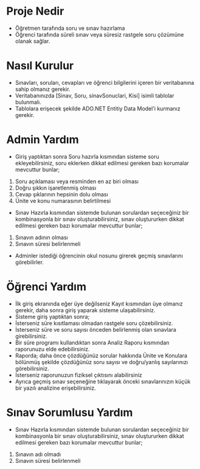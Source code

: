 # Proje Nedir
* Öğretmen tarafında soru ve sınav hazırlama
* Öğrenci tarafında süreli sınav veya süresiz rastgele soru çözümüne olanak sağlar.
# Nasıl Kurulur 
* Sınavları, soruları, cevapları ve öğrenci bilgilerini içeren bir veritabanına sahip olmanız gerekir.
* Veritabanınızda [Sinav, Soru, sinavSonuclari, Kisi] isimli tablolar bulunmalı.
* Tablolara erişecek şekilde ADO.NET Entitiy Data Model'i kurmanız gerekir.

# Admin Yardım
* Giriş yaptıktan sonra Soru hazırla kısmından sisteme soru ekleyebilirsiniz, soru eklerken dikkat edilmesi gereken bazı korumalar mevcuttur bunlar;
1) Soru açıklaması veya resminden en az biri olması
2) Doğru şıkkın işaretlenmiş olması
3) Cevap şıklarının hepsinin dolu olması
4) Ünite ve konu numarasının belirtilmesi

* Sınav Hazırla kısmından sistemde bulunan sorulardan seçeceğiniz bir kombinasyonla bir sınav oluşturabilirsiniz, sınav oluştururken dikkat edilmesi gereken bazı korumalar mevcuttur bunlar;
1) Sınavın adının olması
2) Sınavın süresi belirlenmeli
* Adminler istediği öğrencinin okul nosunu girerek geçmiş sınavlarını görebilirler.

# Öğrenci Yardım
* İlk giriş ekranında eğer üye değilseniz Kayıt kısmından üye olmanız gerekir, daha sonra giriş yaparak sisteme ulaşabilirsiniz.
* Sisteme giriş yaptıktan sonra; 
* İsterseniz süre kısıtlaması olmadan rastgele soru çözebilirsiniz.
* İsterseniz süre ve soru sayısı önceden belirlenmiş olan sınavlara girebilirsiniz.
* Bir süre programı kullandıktan sonra Analiz Raporu kısmından raporunuzu elde edebilirsiniz.
* Raporda; daha önce çözdüğünüz sorular hakkında Ünite ve Konulara bölünmüş şekilde çözdüğünüz soru sayısı ve doğru/yanlış sayılarınızı görebilirsiniz.
* İsterseniz raporunuzun fiziksel çıktısını alabilirsiniz
* Ayrıca geçmiş sınav seçeneğine tıklayarak önceki sınavlarınızın küçük bir yazılı analizine erişebilirsiniz.

# Sınav Sorumlusu Yardım
* Sınav Hazırla kısmından sistemde bulunan sorulardan seçeceğiniz bir kombinasyonla bir sınav oluşturabilirsiniz, sınav oluştururken dikkat edilmesi gereken bazı korumalar mevcuttur bunlar;
1) Sınavın adı olmadı
2) Sınavın süresi belirlenmeli
